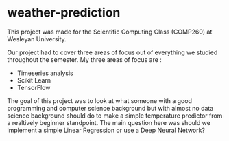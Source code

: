 # weather-prediction

This project was made for the Scientific Computing Class (COMP260) at Wesleyan University. 

Our project had to cover three areas of focus out of everything we studied throughout the semester. 
My three areas of focus are : 
- Timeseries analysis 
- Scikit Learn 
- TensorFlow 

The goal of this project was to look at what someone with a good programming and computer science background but with almost no data science background should do to make a simple temperature predictor from a realtively beginner standpoint. The main question here was should we implement a simple Linear Regression or use a Deep Neural Network? 
